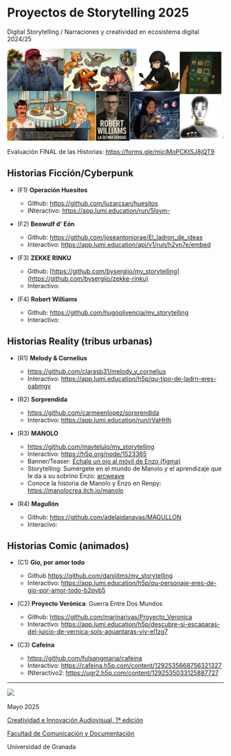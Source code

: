 
# Proyectos de Storytelling 2025

Digital Storytelling / Narraciones y creatividad en ecosistema digital 2024/25

![historias2025](portada.png)



Evaluación FINAL de las Historias: https://forms.gle/micjMoPCKtSJ8jQT9



## Historias Ficción/Cyberpunk




- (F1) **Operación Huesitos** 
    * Github: https://github.com/luzarcsan/huesitos
    * INteractivo: https://app.lumi.education/run/5Isym-
  
- (F2) **Beowulf d' Eón**
  * Github: https://github.com/joseantoniorae/El_ladron_de_ideas
  * Interactivo: https://app.lumi.education/api/v1/run/h2vn7e/embed
  
- (F3) **ZEKKE RINKU**
  * Github: [https://github.com/bysergiio/my_storytelling](https://github.com/bysergiio/zekke-rinku) 
  * Interactivo:  

- (F4) **Robert Williams**
   * Github: https://github.com/hugoolivencia/my_storytelling
   * Interactivo:



## Historias Reality (tribus urbanas) 

- (R1) **Melody & Cornelius**
  * https://github.com/clarasb31/melody_y_cornelius
  * Interactivo: https://app.lumi.education/h5p/qu-tipo-de-ladrn-eres-oabmgv
    
   
- (R2) **Sorprendida**
  * https://github.com/carmeenlopez/sorprendida
  * Interactivo: https://app.lumi.education/run/rVaHHh

 
- (R3) **MANOLO** 
  * https://github.com/maytelulo/my_storytelling
  * Interactivo: https://h5p.org/node/1523365
  * Banner/Teaser: [Échale un ojo al móvil de Enzo (figma)](https://www.figma.com/proto/40WygI7XnHocJM2rtfhXZp/MANOLO?node-id=42-353&t=uXLXJag58EhSP4LB-1&scaling=scale-down&content-scaling=fixed&page-id=0%3A1&starting-point-node-id=34%3A757)
  * Storytelling: Sumérgete en el mundo de Manolo y el aprendizaje que le da a su sobrino Enzo: [arcweave](https://arcweave.com/app/project/nwEpK7Pl4a?board=630fdb8a-48d6-473e-9974-2460f7eb2b41&scale=0.337500&coords=-16586.51270027648,-16770.030878427864)
  * Conoce la historia de Manolo y Enzo en Renpy: https://manolocrea.itch.io/manolo


 
- (R4) **Magullón**
   * Github: https://github.com/adelaidanavas/MAGULLON
   * Interacivo: 
     

## Historias Comic (animados) 


- (C1) **Gio, por amor todo**
  *  Github https://github.com/daniiitms/my_storytelling
  *  Interactivo: https://app.lumi.education/h5p/qu-personaje-eres-de-gio-por-amor-todo-b2pyb5

- (C2) **Proyecto Verónica**: Guerra Entre Dos Mundos
  * Github: https://github.com/marinarivas/Proyecto_Veronica
  * Interactivo:  https://app.lumi.education/h5p/descubre-si-escaparas-del-juicio-de-vernica-sols-aguantaras-viv-el1zg7
 
- (C3) **Cafeína**
  * https://github.com/fulsangmaria/cafeina
  * Interactivo:  https://cafeina.h5p.com/content/1292535668756321327
  * INteractivo2: https://ugr2.h5p.com/content/1292535033125887727
 
    
  







-----
![](https://upload.wikimedia.org/wikipedia/commons/thumb/6/62/CC-BY-SA-Andere_Wikis_%28v%29.svg/200px-CC-BY-SA-Andere_Wikis_%28v%29.svg.png)

Mayo 2025 

[Creatividad e Innovación Audiovisual, 1ª edición](http://github.com/CRIAv)

[Facultad de Comunicación y Documentación](http://fcd.ugr.es)

Universidad de Granada


